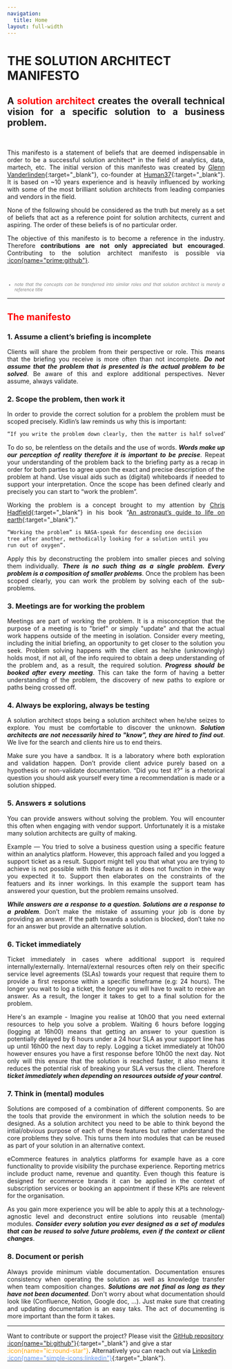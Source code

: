 ```yaml
---
navigation:
  title: Home
layout: full-width
---
```


# THE SOLUTION ARCHITECT MANIFESTO

<div style="text-align: justify;">

## A <span style="color:red"> solution architect </span> creates the overall technical vision for a specific solution to a business problem.

<br>

This manifesto is a statement of beliefs that are deemed indispensable in order to be a successful solution architect\* in the field of analytics, data, martech, etc. The initial version of this manifesto was created by [Glenn Vanderlinden](https://www.linkedin.com/in/glennvanderlinden/){:target="\_blank"}, co-founder at [Human37](https://human37.com){:target="\_blank"}. It is based on ~10 years experience and is heavily influenced by working with some of the most brilliant solution architects from leading companies and vendors in the field.

None of the following should be considered as the truth but merely as a set of beliefs that act as a reference point for solution architects, current and aspiring. The order of these beliefs is of no particular order.

The objective of this manifesto is to become a reference in the industry. Therefore **contributions are not only appreciated but encouraged**. Contributing to the solution architect manifesto is possible via [:icon{name="prime:github"}](https://github.com/glnv/SAM-markdown).

<br>
<span style="color:grey;;font-size:10px">

- _note that the concepts can be transferred into similar roles and that solution architect is merely a reference title_

</span>

---

## <span style="color:red"> The manifesto </span>

### 1. Assume a client’s briefing is incomplete

Clients will share the problem from their perspective or role. This means that the briefing you receive is more often than not incomplete. _**Do not assume that the problem that is presented is the actual problem to be solved**_. Be aware of this and explore additional perspectives. Never assume, always validate.
<br>

### 2. Scope the problem, then work it

In order to provide the correct solution for a problem the problem must be scoped precisely.
Kidlin’s law reminds us why this is important:

```md
“If you write the problem down clearly, then the matter is half solved”.
```

To do so, be relentless on the details and the use of words. _**Words make up our perception of reality therefore it is important to be precise**_. Repeat your understanding of the problem back to the briefing party as a recap in order for both parties to agree upon the exact and precise description of the problem at hand. Use visual aids such as (digital) whiteboards if needed to support your interpretation. Once the scope has been defined clearly and precisely you can start to “work the problem”.

Working the problem is a concept brought to my attention by [Chris Hadfield](https://en.wikipedia.org/wiki/Chris_Hadfield){:target="\_blank"} in his book “[An astronaut’s guide to life on earth](https://www.goodreads.com/book/show/18170143-an-astronaut-s-guide-to-life-on-earth){:target="\_blank"}.”

```md
“Working the problem” is NASA-speak for descending one decision
tree after another, methodically looking for a solution until you
run out of oxygen”.
```

Apply this by deconstructing the problem into smaller pieces and solving them individually.
_**There is no such thing as a single problem. Every problem is a composition of smaller problems**_.
Once the problem has been scoped clearly, you can work the problem by solving each of the sub-problems.
<br>

### 3. Meetings are for working the problem

Meetings are part of working the problem. It is a misconception that the purpose of a meeting is to "brief" or simply "update" and that the actual work happens outside of the meeting in isolation. Consider every meeting, including the initial briefing, an opportunity to get closer to the solution you seek. Problem solving happens with the client as he/she (unknowingly) holds most, if not all, of the info required to obtain a deep understanding of the problem and, as a result, the required solution. _**Progress should be booked after every meeting**_. This can take the form of having a better understanding of the problem, the discovery of new paths to explore or paths being crossed off.
<br>

### 4. Always be exploring, always be testing

A solution architect stops being a solution architect when he/she seizes to explore. You must be comfortable to discover the unknown. _**Solution architects are not necessarily hired to "know", they are hired to find out**_. We live for the search and clients hire us to end theirs.

Make sure you have a sandbox. It is a laboratory where both exploration and validation happen. Don’t provide client advice purely based on a hypothesis or non-validate documentation. “Did you test it?” is a rhetorical question you should ask yourself every time a recommendation is made or a solution shipped.
<br>

### 5. Answers ≠ solutions

You can provide answers without solving the problem. You will encounter this often when engaging with vendor support.
Unfortunately it is a mistake many solution architects are guilty of making.

Example — You tried to solve a business question using a specific feature within an analytics platform. However, this approach failed and you logged a support ticket as a result. Support might tell you that what you are trying to achieve is not possible with this feature as it does not function in the way you expected it to. Support then elaborates on the constraints of the featuers and its inner workings. In this example the support team has answered your question, but the problem remains unsolved.

_**While answers are a response to a question. Solutions are a response to a problem**_. Don’t make the mistake of assuming your job is done by providing an answer. If the path towards a solution is blocked, don’t take no for an answer but provide an alternative solution.
<br>

### 6. Ticket immediately

Ticket immediately in cases where additional support is required internally/externally. Internal/external resources often rely on their specific service level agreements (SLAs) towards your request that require them to provide a first response within a specific timeframe (e.g: 24 hours). The longer you wait to log a ticket, the longer you will have to wait to receive an answer. As a result, the longer it takes to get to a final solution for the problem.

Here's an example - Imagine you realise at 10h00 that you need external resources to help you solve a problem. Waiting 6 hours before logging (logging at 16h00) means that getting an answer to your question is potentially delayed by 6 hours under a 24 hour SLA as your support line has up until 16h00 the next day to reply. Logging a ticket immediately at 10h00 however ensures you have a first response before 10h00 the next day. Not only will this ensure that the solution is reached faster, it also means it reduces the potential risk of breaking your SLA versus the client. Therefore _**ticket immediately when depending on resources outside of your control**_.
<br>

### 7. Think in (mental) modules

Solutions are composed of a combination of different components. So are the tools that provide the environment in which the solution needs to be designed. As a solution architect you need to be able to think beyond the intial/obvious purpose of each of these features but rather understand the core problems they solve. This turns them into modules that can be reused as part of your solution in an alternative context.

eCommerce features in analytics platforms for example have as a core functionality to provide visibility the purchase experience. Reporting metrics include product name, revenue and quantity. Even though this feature is designed for ecommerce brands it can be applied in the context of subscription services or booking an appointment if these KPIs are relevent for the organisation.

As you gain more experience you will be able to apply this at a technology-agnostic level and deconstruct entire solutions into reusable (mental) modules. _**Consider every solution you ever designed as a set of modules that can be reused to solve future problems, even if the context or client changes**_.

### 8. Document or perish

Always provide minimum viable documentation. Documentation ensures consistency when operating the solution as well as knowledge transfer when team composition changes. _**Solutions are not final as long as they have not been documented**_. Don't worry about what documentation should look like (Confluence, Notion, Google doc, ...). Just make sure that creating and updating documentation is an easy taks. The act of documenting is more important than the form it takes.
<br>

</div>

---

Want to contribute or support the project?
Please visit the [GitHub repository :icon{name="bi:github"}](https://github.com/glnv/SAM-markdown){:target="\_blank"} and give a star<span style="color: orange"> :icon{name="ic:round-star"}</span>. Alternatively you can reach out via [Linkedin <span style="color: CornflowerBlue"> :icon{name="simple-icons:linkedin"}</span>](https://www.linkedin.com/in/glennvanderlinden/){:target="\_blank"}.
